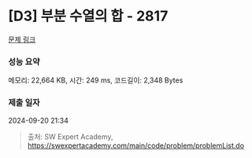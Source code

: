 # [D3] 부분 수열의 합 - 2817 

[문제 링크](https://swexpertacademy.com/main/code/problem/problemDetail.do?contestProbId=AV7IzvG6EksDFAXB) 

### 성능 요약

메모리: 22,664 KB, 시간: 249 ms, 코드길이: 2,348 Bytes

### 제출 일자

2024-09-20 21:34



> 출처: SW Expert Academy, https://swexpertacademy.com/main/code/problem/problemList.do